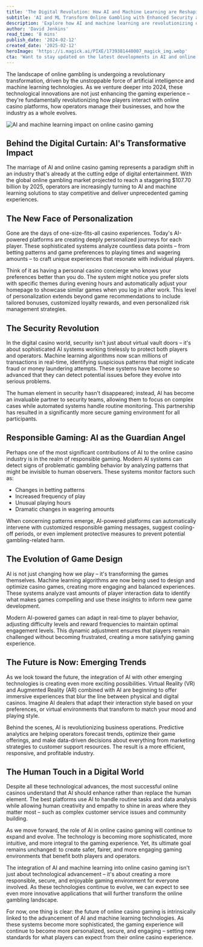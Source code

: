 ```yaml
---
title: 'The Digital Revolution: How AI and Machine Learning are Reshaping Online Casino Gaming'
subtitle: 'AI and ML Transform Online Gambling with Enhanced Security and Personalization'
description: 'Explore how AI and machine learning are revolutionizing online casino gaming in 2024, providing enhanced security, personalized experiences, and promoting responsible gaming while reshaping game design.'
author: 'David Jenkins'
read_time: '8 mins'
publish_date: '2024-02-12'
created_date: '2025-02-12'
heroImage: 'https://i.magick.ai/PIXE/1739381440007_magick_img.webp'
cta: 'Want to stay updated on the latest developments in AI and online gaming? Follow us on LinkedIn for exclusive insights and industry analysis!'
---
```


The landscape of online gambling is undergoing a revolutionary transformation, driven by the unstoppable force of artificial intelligence and machine learning technologies. As we venture deeper into 2024, these technological innovations are not just enhancing the gaming experience – they're fundamentally revolutionizing how players interact with online casino platforms, how operators manage their businesses, and how the industry as a whole evolves.

![AI and machine learning impact on online casino gaming](https://i.magick.ai/PIXE/1739381440011_magick_img.webp)

## Behind the Digital Curtain: AI's Transformative Impact

The marriage of AI and online casino gaming represents a paradigm shift in an industry that's already at the cutting edge of digital entertainment. With the global online gambling market projected to reach a staggering $107.70 billion by 2025, operators are increasingly turning to AI and machine learning solutions to stay competitive and deliver unprecedented gaming experiences.

## The New Face of Personalization

Gone are the days of one-size-fits-all casino experiences. Today's AI-powered platforms are creating deeply personalized journeys for each player. These sophisticated systems analyze countless data points – from betting patterns and game preferences to playing times and wagering amounts – to craft unique experiences that resonate with individual players.

Think of it as having a personal casino concierge who knows your preferences better than you do. The system might notice you prefer slots with specific themes during evening hours and automatically adjust your homepage to showcase similar games when you log in after work. This level of personalization extends beyond game recommendations to include tailored bonuses, customized loyalty rewards, and even personalized risk management strategies.

## The Security Revolution

In the digital casino world, security isn't just about virtual vault doors – it's about sophisticated AI systems working tirelessly to protect both players and operators. Machine learning algorithms now scan millions of transactions in real-time, identifying suspicious patterns that might indicate fraud or money laundering attempts. These systems have become so advanced that they can detect potential issues before they evolve into serious problems.

The human element in security hasn't disappeared; instead, AI has become an invaluable partner to security teams, allowing them to focus on complex cases while automated systems handle routine monitoring. This partnership has resulted in a significantly more secure gaming environment for all participants.

## Responsible Gaming: AI as the Guardian Angel

Perhaps one of the most significant contributions of AI to the online casino industry is in the realm of responsible gaming. Modern AI systems can detect signs of problematic gambling behavior by analyzing patterns that might be invisible to human observers. These systems monitor factors such as:

- Changes in betting patterns
- Increased frequency of play
- Unusual playing hours
- Dramatic changes in wagering amounts

When concerning patterns emerge, AI-powered platforms can automatically intervene with customized responsible gaming messages, suggest cooling-off periods, or even implement protective measures to prevent potential gambling-related harm.

## The Evolution of Game Design

AI is not just changing how we play – it's transforming the games themselves. Machine learning algorithms are now being used to design and optimize casino games, creating more engaging and balanced experiences. These systems analyze vast amounts of player interaction data to identify what makes games compelling and use these insights to inform new game development.

Modern AI-powered games can adapt in real-time to player behavior, adjusting difficulty levels and reward frequencies to maintain optimal engagement levels. This dynamic adjustment ensures that players remain challenged without becoming frustrated, creating a more satisfying gaming experience.

## The Future is Now: Emerging Trends

As we look toward the future, the integration of AI with other emerging technologies is creating even more exciting possibilities. Virtual Reality (VR) and Augmented Reality (AR) combined with AI are beginning to offer immersive experiences that blur the line between physical and digital casinos. Imagine AI dealers that adapt their interaction style based on your preferences, or virtual environments that transform to match your mood and playing style.

Behind the scenes, AI is revolutionizing business operations. Predictive analytics are helping operators forecast trends, optimize their game offerings, and make data-driven decisions about everything from marketing strategies to customer support resources. The result is a more efficient, responsive, and profitable industry.

## The Human Touch in a Digital World

Despite all these technological advances, the most successful online casinos understand that AI should enhance rather than replace the human element. The best platforms use AI to handle routine tasks and data analysis while allowing human creativity and empathy to shine in areas where they matter most – such as complex customer service issues and community building.

As we move forward, the role of AI in online casino gaming will continue to expand and evolve. The technology is becoming more sophisticated, more intuitive, and more integral to the gaming experience. Yet, its ultimate goal remains unchanged: to create safer, fairer, and more engaging gaming environments that benefit both players and operators.

The integration of AI and machine learning into online casino gaming isn't just about technological advancement – it's about creating a more responsible, secure, and enjoyable gaming environment for everyone involved. As these technologies continue to evolve, we can expect to see even more innovative applications that will further transform the online gambling landscape.

For now, one thing is clear: the future of online casino gaming is intrinsically linked to the advancement of AI and machine learning technologies. As these systems become more sophisticated, the gaming experience will continue to become more personalized, secure, and engaging – setting new standards for what players can expect from their online casino experience.